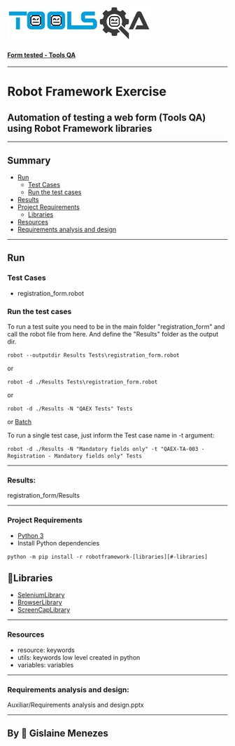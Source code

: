 ![ ](External/Toolsqa1.png)


<h4>
 <a href="https://demoqa.com/automation-practice-form"> Form tested - Tools QA</a>
</h4>

----
# Robot Framework Exercise 
## Automation of testing a web form (Tools QA) using Robot Framework libraries


---
## Summary
- [Run](#run)
  - [Test Cases](#test-cases)
  - [Run the test cases](#run-the-test-cases)
- [Results](#results)
- [Project Requirements](#project-requirements)
  - [Libraries](#libraries)
- [Resources](#resources)
- [Requirements analysis and design](#requirements-analysis-and-design)

  
___
## Run

### Test Cases
 - registration_form.robot
### Run the test cases
 To run a test suite you need to be in the main folder "registration_form" and call the robot file from here. 
 And define the "Results" folder as the output dir.
```
robot --outputdir Results Tests\registration_form.robot
```
or
```
robot -d ./Results Tests\registration_form.robot
```
or
```
robot -d ./Results -N "QAEX Tests" Tests
```
or
[Batch](#run.bat)

To run a single test case, just inform the Test case name in -t argument:
```
robot -d ./Results -N "Mandatory fields only" -t "QAEX-TA-003 - Registration - Mandatory fields only" Tests
```

___
### Results:
registration_form/Results
___
### Project Requirements
- [Python 3](https://www.python.org/downloads/)
- Install Python dependencies
```shell
python -m pip install -r robotframework-[libraries][#-libraries]
```

## 📖Libraries

- [SeleniumLibrary](https://github.com/robotframework/SeleniumLibrary)
- [BrowserLibrary](https://github.com/MarketSquare/robotframework-browser) 
- [ScreenCapLibrary](https://github.com/mihaiparvu/ScreenCapLibrary)

___
### Resources
 - resource: keywords  
 - utils: keywords low level created in python
 - variables: variables
___
### Requirements analysis and design:
Auxiliar/Requirements analysis and design.pptx
 
___
By 🤍 Gislaine Menezes 
---





